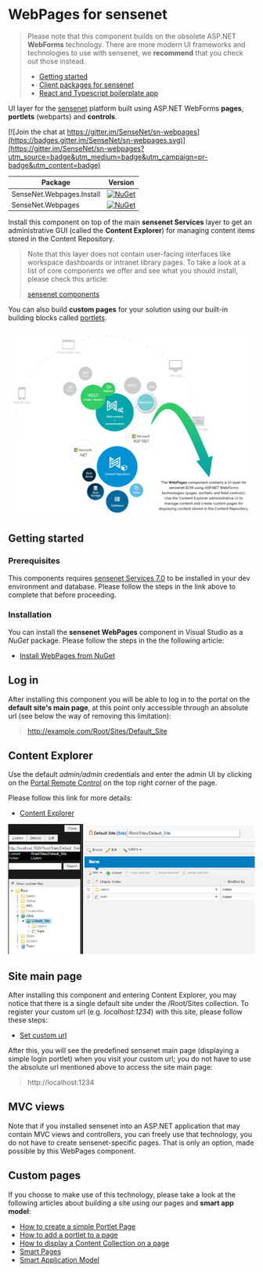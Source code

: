 # WebPages for sensenet

> Please note that this component builds on the obsolete ASP.NET **WebForms** technology. There are more modern UI frameworks and technologies to use with sensenet, we **recommend** that you check out those instead.
> 
> - [Getting started](https://community.sensenet.com/docs/getting-started/)
> - [Client packages for sensenet](https://github.com/SenseNet/sn-client)
> - [React and Typescript boilerplate app](https://github.com/SenseNet/sn-react-typescript-boilerplate) 

UI layer for the [sensenet](https://github.com/SenseNet/sensenet) platform built using ASP.NET WebForms **pages**, **portlets** (webparts) and **controls**.

[![Join the chat at https://gitter.im/SenseNet/sn-webpages](https://badges.gitter.im/SenseNet/sn-webpages.svg)](https://gitter.im/SenseNet/sn-webpages?utm_source=badge&utm_medium=badge&utm_campaign=pr-badge&utm_content=badge)

| Package                   | Version                                                                                                                            |
| ------------------------- | ---------------------------------------------------------------------------------------------------------------------------------- |
| SenseNet.Webpages.Install | [![NuGet](https://img.shields.io/nuget/v/SenseNet.WebPages.Install.svg)](https://www.nuget.org/packages/SenseNet.WebPages.Install) |
| SenseNet.Webpages         | [![NuGet](https://img.shields.io/nuget/v/SenseNet.WebPages.svg)](https://www.nuget.org/packages/SenseNet.WebPages)    

Install this component on top of the main **sensenet Services** layer to get an administrative GUI (called the **Content Explorer**) for managing content items stored in the Content Repository.

> Note that this layer does not contain user-facing interfaces like workspace dashboards or intranet library pages. To take a look at a list of core components we offer and see what you should install, please check this article:
>
> [sensenet components](https://github.com/SenseNet/sensenet/blob/master/docs/sensenet-components.md)

You can also build **custom pages** for your solution using our built-in building blocks called [portlets](http://wiki.sensenet.com/Portlet).

![WebPages component](https://raw.githubusercontent.com/SenseNet/sn-resources/master/images/sn-components/sn-components_webforms.png)

## Getting started
### Prerequisites
This components requires [sensenet Services 7.0](https://github.com/SenseNet/sensenet) to be installed in your dev environment and database. Please follow the steps in the link above to complete that before proceeding.

### Installation
You can install the **sensenet WebPages** component in Visual Studio as a *NuGet* package. Please follow the steps in the the following article:

- [Install WebPages from NuGet](/docs/install-webpages-from-nuget.md)

<a name="LogIn"></a>
## Log in
After installing this component you will be able to log in to the portal on the **default site's main page**, at this point only accessible through an absolute url (see below the way of removing this limitation):

> http://example.com/Root/Sites/Default_Site

## Content Explorer
Use the default *admin/admin* credentials and enter the admin UI by clicking on the [Portal Remote Control](http://wiki.sensenet.com/Portal_Remote_Control) on the top right corner of the page.

Please follow this link for more details:
- [Content Explorer](http://wiki.sensenet.com/Content_Explorer)

![Content Explorer](https://raw.githubusercontent.com/SenseNet/sn-resources/master/images/sn-screenshots/sn-content-explorer.png)

## Site main page
After installing this component and entering Content Explorer, you may notice that there is a single default  site under the /Root/Sites collection. To register your custom url (e.g. *localhost:1234*) with this site, please follow these steps:

- [Set custom url](http://wiki.sensenet.com/How_to_change_url_and_authentication_settings#Steps_for_configuring_URLs_on_the_portal)

After this, you will see the predefined sensenet main page (displaying a simple login portlet) when you visit your custom url; you do not have to use the absolute url mentioned above to access the site main page:

> http://localhost:1234

## MVC views
Note that if you installed sensenet into an ASP.NET application that may contain MVC views and controllers, you can freely use that technology, you do not have to create sensenet-specific pages. That is only an option, made possible by this WebPages component.

## Custom pages
If you choose to make use of this technology, please take a look at the following articles about building a site using our pages and **smart app model**:

- [How to create a simple Portlet Page](http://wiki.sensenet.com/How_to_create_a_simple_Portlet_Page)
- [How to add a portlet to a page](http://wiki.sensenet.com/How_to_add_a_portlet_to_a_page)
- [How to display a Content Collection on a page](http://wiki.sensenet.com/How_to_display_a_Content_Collection_on_a_page)
- [Smart Pages](http://wiki.sensenet.com/Smart_Pages)
- [Smart Application Model](http://wiki.sensenet.com/Smart_Application_Model)